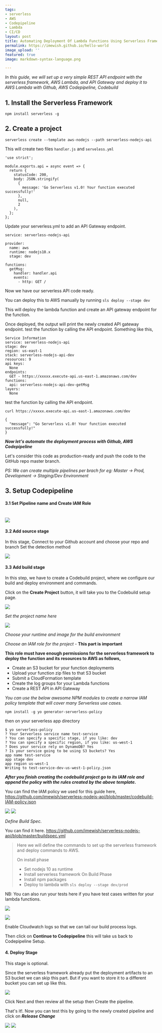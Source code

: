 ```yaml
---
tags:
- serverless
- AWS
- Codepipeline
- Lambda
- CI/CD
layout: post
title: Automating Deployment Of Lambda Functions Using Serverless Framework, AWS CodePipelin
permalink: https://imewish.github.io/hello-world
image_upload: ''
featured: true
image: markdown-syntax-language.png

---
```

_In this guide, we will set up a very simple REST API endpoint with the serverless framework, AWS Lambda, and API Gateway and deploy it to AWS Lambda with Github, AWS Codepipeline, Codebuild_

## 1. Install the Serverless Framework

    npm install serverless -g

## 2. Create a project

    serverless create --template aws-nodejs --path serverless-nodejs-api

This will create two files `handler.js` and `serveless.yml`

    'use strict';
    
    module.exports.api = async event => {
      return {
        statusCode: 200,
        body: JSON.stringify(
          {
            message: 'Go Serverless v1.0! Your function executed successfully!'
          },
          null,
          2
        ),
      };
    };

Update your serverless.yml to add an API Gateway endpoint.

    service: serverless-nodejs-api
    
    provider:
      name: aws
      runtime: nodejs10.x
      stage: dev
    
    functions:
      getMsg:
        handler: handler.api
        events:
          - http: GET /

Now we have our serverless API code ready.

You can deploy this to AWS manually by running `sls deploy --stage dev`

This will deploy the lambda function and create an API gateway endpoint for the function.

Once deployed, the output will print the newly created API gateway endpoint. test the function by calling the API endpoint. Something like this,

    Service Information
    service: serverless-nodejs-api
    stage: dev
    region: us-east-1
    stack: serverless-nodejs-api-dev
    resources: 9
    api keys:
      None
    endpoints:
      GET - https://xxxxx.execute-api.us-east-1.amazonaws.com/dev
    functions:
      api: serverless-nodejs-api-dev-getMsg
    layers:
      None

test the function by calling the API endpoint.

    curl https://xxxxx.execute-api.us-east-1.amazonaws.com/dev
    
    {
      "message": "Go Serverless v1.0! Your function executed successfully!"
    }

**_Now let's automate the deployment process with Github, AWS Codepipeline_**

Let's consider this code as production-ready and push the code to the GitHub repo master branch.

_PS: We can create multiple pipelines per brach for eg: Master -> Prod, Development -> Staging/Dev Environment_

## 3. Setup Codepipeline

#### 3.1 Set Pipeline name and Create IAM Role

# ![](https://i.imgur.com/0G7LGP6.jpg)

#### 3.2 Add source stage

In this stage, Connect to your Github account and choose your repo and branch
Set the detection method

![](https://i.imgur.com/d5R9UOA.jpg)

#### 3.3 Add build stage

In this step, we have to create a Codebuild project, where we configure our build and deploy environment and commands.

Click on the **Create Project** button, it will take you to the Codebuild setup page.

![](https://i.imgur.com/881kqAW.jpg)

_Set the project name here_

![](https://i.imgur.com/DalIjHD.jpg)

_Choose your runtime and image for the build environment_

_Choose an IAM role for the project_ - **This part is important**

**This role must have enough permissions for the serverless framework to deploy the function and its resources to AWS as follows,**

* Create an S3 bucket for your function deployments
* Upload your function zip files to that S3 bucket
* Submit a CloudFormation template
* Create the log groups for your Lambda functions
* Create a REST API in API Gateway

_You can use the below awesome NPM modules to create a narrow IAM policy template that will cover many Serverless use cases._

`npm install -g yo generator-serverless-policy`

then on your serverless app directory

    $ yo serverless-policy
    ? Your Serverless service name test-service
    ? You can specify a specific stage, if you like: dev
    ? You can specify a specific region, if you like: us-west-1
    ? Does your service rely on DynamoDB? Yes
    ? Is your service going to be using S3 buckets? Yes
    app name test-service
    app stage dev
    app region us-west-1
    Writing to test-service-dev-us-west-1-policy.json

**_After you finish creating the codebuild project go to its IAM role and append the policy with the rules created by the above template._**

You can find the IAM policy we used for this guide here,
https://github.com/imewish/serverless-nodejs-api/blob/master/codebuild-IAM-policy.json

![](https://i.imgur.com/RKn6C9O.jpg)
![](https://i.imgur.com/tfJdYRF.jpg)

_Define Build Spec._

You can find it here. https://github.com/imewish/serverless-nodejs-api/blob/master/buildspec.yml

> Here we will define the commands to set up the serverless framework and deploy commands to AWS.
>
> On install phase
>
> * Set nodejs 10 as runtime
> * Install serverless framework
>   On Build Phase
> * Install npm packages
> * Deploy to lambda with `sls deploy --stage dev/prod`

NB: You can also run your tests here if you have test cases written for your lambda functions.

![](https://i.imgur.com/hORjMoL.jpg)

![](https://i.imgur.com/FrOlrri.jpg)

Enable Cloudwatch logs so that we can tail our build process logs.

Then click on **Continue to Codepipeline** this will take us back to Codepipeline Setup.

#### 4. Deploy Stage

This stage is optional.

Since the serverless framework already put the deployment artifacts to an S3 bucket we can skip this part. But if you want to store it to a different bucket you can set up like this.

![](https://i.imgur.com/2qmHBAX.jpg)

Click Next and then review all the setup then Create the pipeline.

That's it!. Now you can test this by going to the newly created pipeline and click on **_Release Change_**

![](https://i.imgur.com/lQW9adE.jpg)
![](https://i.imgur.com/8rE0W6o.jpg)